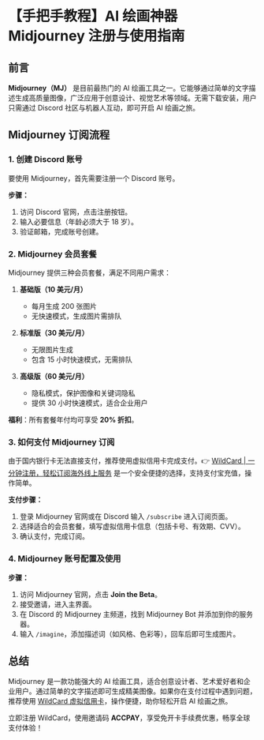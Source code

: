 # 【手把手教程】AI 绘画神器 Midjourney 注册与使用指南

## 前言

**Midjourney（MJ）** 是目前最热门的 AI 绘画工具之一。它能够通过简单的文字描述生成高质量图像，广泛应用于创意设计、视觉艺术等领域。无需下载安装，用户只需通过 Discord 社区与机器人互动，即可开启 AI 绘画之旅。

## Midjourney 订阅流程

### 1. 创建 Discord 账号

要使用 Midjourney，首先需要注册一个 Discord 账号。

**步骤：**

1. 访问 Discord 官网，点击注册按钮。
2. 输入必要信息（年龄必须大于 18 岁）。
3. 验证邮箱，完成账号创建。

### 2. Midjourney 会员套餐

Midjourney 提供三种会员套餐，满足不同用户需求：

1. **基础版（10 美元/月）**  
   - 每月生成 200 张图片  
   - 无快速模式，生成图片需排队  

2. **标准版（30 美元/月）**  
   - 无限图片生成  
   - 包含 15 小时快速模式，无需排队  

3. **高级版（60 美元/月）**  
   - 隐私模式，保护图像和关键词隐私  
   - 提供 30 小时快速模式，适合企业用户  

**福利**：所有套餐年付均可享受 **20% 折扣**。

### 3. 如何支付 Midjourney 订阅

由于国内银行卡无法直接支付，推荐使用虚拟信用卡完成支付。👉 [WildCard | 一分钟注册，轻松订阅海外线上服务](https://bbtdd.com/WildCard) 是一个安全便捷的选择，支持支付宝充值，操作简单。

**支付步骤：**

1. 登录 Midjourney 官网或在 Discord 输入 `/subscribe` 进入订阅页面。
2. 选择适合的会员套餐，填写虚拟信用卡信息（包括卡号、有效期、CVV）。
3. 确认支付，完成订阅。

### 4. Midjourney 账号配置及使用

**步骤：**

1. 访问 Midjourney 官网，点击 **Join the Beta**。
2. 接受邀请，进入主界面。
3. 在 Discord 的 Midjourney 主频道，找到 Midjourney Bot 并添加到你的服务器。
4. 输入 `/imagine`，添加描述词（如风格、色彩等），回车后即可生成图片。

## 总结

Midjourney 是一款功能强大的 AI 绘画工具，适合创意设计者、艺术爱好者和企业用户。通过简单的文字描述即可生成精美图像。如果你在支付过程中遇到问题，推荐使用 [WildCard 虚拟信用卡](https://bbtdd.com/WildCard)，操作便捷，助你轻松开启 AI 绘画之旅。

立即注册 WildCard，使用邀请码 **ACCPAY**，享受免开卡手续费优惠，畅享全球支付体验！